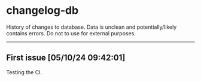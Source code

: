 # changelog-db

History of changes to database. Data is unclean and potentially/likely contains errors. Do not to use for external purposes.

---
## First issue [05/10/24 09:42:01]

Testing the CI.

